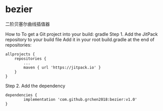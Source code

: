 # bezier
二阶贝塞尔曲线插值器

How to
To get a Git project into your build:
gradle
Step 1. Add the JitPack repository to your build file
Add it in your root build.gradle at the end of repositories:

	allprojects {
		repositories {
			...
			maven { url 'https://jitpack.io' }
		}
	}
  
Step 2. Add the dependency

	dependencies {
	        implementation 'com.github.grchen2018:bezier:v1.0'
	}
  
  
